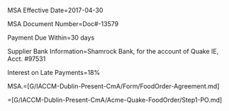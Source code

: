 MSA Effective Date=2017-04-30

MSA Document Number=Doc#-13579

Payment Due Within=30 days

Supplier Bank Information=Shamrock Bank, for the account of Quake IE, Acct. #97531

Interest on Late Payments=18%

MSA.=[G/IACCM-Dublin-Present-CmA/Form/FoodOrder-Agreement.md]

=[G/IACCM-Dublin-Present-CmA/Acme-Quake-FoodOrder/Step1-PO.md]